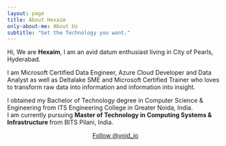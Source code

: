 ```yaml
---
layout: page
title: About Hexaim
only-about-me: About Us
subtitle: "Get the Technology you want."
---
```


<div id="aboutme-section">

<p class="about-text">
<span class="fa fa-briefcase about-icon"></span>
  Hi, We are <strong>Hexaim</strong>, I am an avid datum enthusiast living in City of Pearls, Hyderabad.
</p>

<p class="about-text">
<span class="fa fa-code about-icon"></span>
I am Microsoft Certified Data Engineer, Azure Cloud Developer and Data Analyst as well as Deltalake SME and Microsoft Certified Trainer who loves to transform raw data into information and information into insight.
</p>

<p class="about-text">
<span class="fa fa-graduation-cap about-icon"></span>
I obtained my Bachelor of Technology degree in Computer Science & Engineering from ITS Engineering College in Greater Noida, India.
<br>I am currently pursuing <strong>Master of Technology in Computing Systems & Infrastructure </strong> from BITS Pilani, India.
</p>

<center>
	<a href="https://twitter.com/void_io" class="twitter-follow-button" data-size="large" data-show-count="false">Follow @void_io</a>
	<script async src="//platform.twitter.com/widgets.js" charset="utf-8"></script>
</center>
